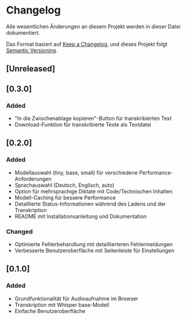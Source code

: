 # Changelog

Alle wesentlichen Änderungen an diesem Projekt werden in dieser Datei dokumentiert.

Das Format basiert auf [Keep a Changelog](https://keepachangelog.com/de/1.0.0/),
und dieses Projekt folgt [Semantic Versioning](https://semver.org/spec/v2.0.0.html).

## [Unreleased]

## [0.3.0]

### Added
- "In die Zwischenablage kopieren"-Button für transkribierten Text
- Download-Funktion für transkribierte Texte als Textdatei

## [0.2.0]

### Added
- Modellauswahl (tiny, base, small) für verschiedene Performance-Anforderungen
- Sprachauswahl (Deutsch, Englisch, auto)
- Option für mehrsprachige Diktate mit Code/Technischen Inhalten
- Modell-Caching für bessere Performance
- Detaillierte Status-Informationen während des Ladens und der Transkription
- README mit Installationsanleitung und Dokumentation

### Changed
- Optimierte Fehlerbehandlung mit detaillierteren Fehlermeldungen
- Verbesserte Benutzeroberfläche mit Seitenleiste für Einstellungen

## [0.1.0]

### Added
- Grundfunktionalität für Audioaufnahme im Browser
- Transkription mit Whisper base-Modell
- Einfache Benutzeroberfläche 